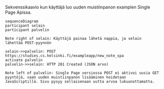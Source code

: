 Sekvenssikaavio kun käyttäjä luo uuden muistiinpanon examplen Single Page Apissa.

```mermaid
sequenceDiagram
participant selain
participant palvelin

Note right of selain: Käyttäjä painaa lähetä nappia, ja selain lähettää POST-pyynnön 

selain->>palvelin: POST https://studies.cs.helsinki.fi/exampleapp/new_note_spa 
activate palvelin
palvelin->>selain: HTTP 201 Created (JSON arvo)

Note left of palvelin: Single Page versiossa POST ei aktivoi uusia GET pyyntöjä, vaan uuden muistiinpanon lisääminen hoidetaan JavaScriptillä. Sivu pysyy sellaisenaan uutta arvoa lukuunottamatta.
```
